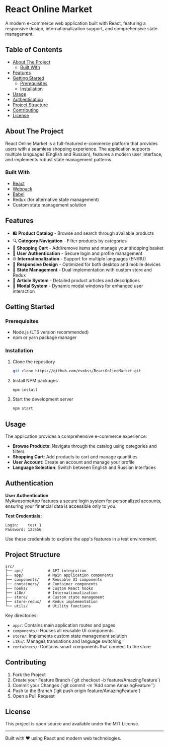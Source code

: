 # React Online Market

A modern e-commerce web application built with React, featuring a responsive design, internationalization support, and comprehensive state management.

## Table of Contents

- [About The Project](#about-the-project)
  - [Built With](#built-with)
- [Features](#features)
- [Getting Started](#getting-started)
  - [Prerequisites](#prerequisites)
  - [Installation](#installation)
- [Usage](#usage)
- [Authentication](#authentication)
- [Project Structure](#project-structure)
- [Contributing](#contributing)
- [License](#license)

## About The Project

React Online Market is a full-featured e-commerce platform that provides users with a seamless shopping experience. The application supports multiple languages (English and Russian), features a modern user interface, and implements robust state management patterns.

### Built With

- [React](https://reactjs.org/)
- [Webpack](https://webpack.js.org/)
- [Babel](https://babeljs.io/)
- Redux (for alternative state management)
- Custom state management solution

## Features

- 🛍️ **Product Catalog** - Browse and search through available products
- 🔍 **Category Navigation** - Filter products by categories
- 🛒 **Shopping Cart** - Add/remove items and manage your shopping basket
- 👤 **User Authentication** - Secure login and profile management
- 🌐 **Internationalization** - Support for multiple languages (EN/RU)
- 📱 **Responsive Design** - Optimized for both desktop and mobile devices
- 🔄 **State Management** - Dual implementation with custom store and Redux
- 📄 **Article System** - Detailed product articles and descriptions
- 🎯 **Modal System** - Dynamic modal windows for enhanced user interaction

## Getting Started

### Prerequisites

- Node.js (LTS version recommended)
- npm or yarn package manager

### Installation

1. Clone the repository
   ```bash
   git clone https://github.com/evokss/ReactOnlineMarket.git
   ```

2. Install NPM packages
   ```bash
   npm install
   ```

3. Start the development server
   ```bash
   npm start
   ```

## Usage

The application provides a comprehensive e-commerce experience:

- **Browse Products**: Navigate through the catalog using categories and filters
- **Shopping Cart**: Add products to cart and manage quantities
- **User Account**: Create an account and manage your profile
- **Language Selection**: Switch between English and Russian interfaces

## Authentication

**User Authentication**  
MyAwesomeApp features a secure login system for personalized accounts, ensuring your financial data is accessible only to you.

**Test Credentials:**

```text
Login:    test_1
Password: 123456
```

Use these credentials to explore the app's features in a test environment.

## Project Structure

```text
src/
├── api/           # API integration
├── app/           # Main application components
├── components/    # Reusable UI components
├── containers/    # Container components
├── hooks/         # Custom React hooks
├── i18n/          # Internationalization
├── store/         # Custom state management
├── store-redux/   # Redux implementation
└── utils/         # Utility functions
```

Key directories:

- `app/`: Contains main application routes and pages
- `components/`: Houses all reusable UI components
- `store/`: Implements custom state management solution
- `i18n/`: Manages translations and language switching
- `containers/`: Contains smart components that connect to the store

## Contributing

1. Fork the Project
2. Create your Feature Branch (\`git checkout -b feature/AmazingFeature\`)
3. Commit your Changes (\`git commit -m 'Add some AmazingFeature'\`)
4. Push to the Branch (\`git push origin feature/AmazingFeature\`)
5. Open a Pull Request

## License

This project is open source and available under the MIT License.

---

Built with ❤️ using React and modern web technologies.
